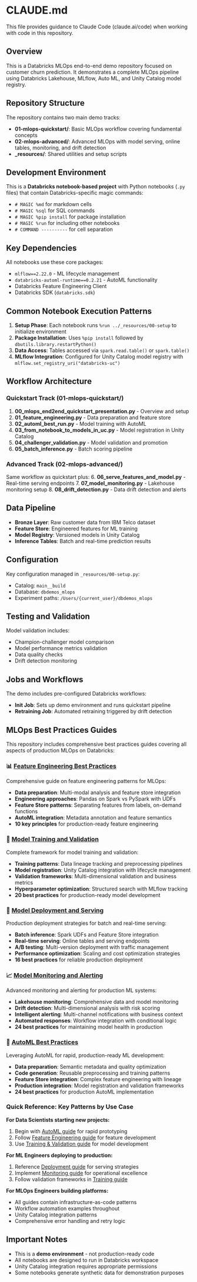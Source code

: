 # CLAUDE.md

This file provides guidance to Claude Code (claude.ai/code) when working with code in this repository.

## Overview

This is a Databricks MLOps end-to-end demo repository focused on customer churn prediction. It demonstrates a complete MLOps pipeline using Databricks Lakehouse, MLflow, Auto ML, and Unity Catalog model registry.

## Repository Structure

The repository contains two main demo tracks:

- **01-mlops-quickstart/**: Basic MLOps workflow covering fundamental concepts
- **02-mlops-advanced/**: Advanced MLOps with model serving, online tables, monitoring, and drift detection
- **_resources/**: Shared utilities and setup scripts

## Development Environment

This is a **Databricks notebook-based project** with Python notebooks (`.py` files) that contain Databricks-specific magic commands:
- `# MAGIC %md` for markdown cells
- `# MAGIC %sql` for SQL commands  
- `# MAGIC %pip install` for package installation
- `# MAGIC %run` for including other notebooks
- `# COMMAND ----------` for cell separation

## Key Dependencies

All notebooks use these core packages:
- `mlflow==2.22.0` - ML lifecycle management
- `databricks-automl-runtime==0.2.21` - AutoML functionality
- Databricks Feature Engineering Client
- Databricks SDK (`databricks.sdk`)

## Common Notebook Execution Patterns

1. **Setup Phase**: Each notebook runs `%run ../_resources/00-setup` to initialize environment
2. **Package Installation**: Uses `%pip install` followed by `dbutils.library.restartPython()`
3. **Data Access**: Tables accessed via `spark.read.table()` or `spark.table()`
4. **MLflow Integration**: Configured for Unity Catalog model registry with `mlflow.set_registry_uri("databricks-uc")`

## Workflow Architecture

### Quickstart Track (01-mlops-quickstart/)
1. **00_mlops_end2end_quickstart_presentation.py** - Overview and setup
2. **01_feature_engineering.py** - Data preparation and feature store
3. **02_automl_best_run.py** - Model training with AutoML
4. **03_from_notebook_to_models_in_uc.py** - Model registration in Unity Catalog
5. **04_challenger_validation.py** - Model validation and promotion
6. **05_batch_inference.py** - Batch scoring pipeline

### Advanced Track (02-mlops-advanced/)
Same workflow as quickstart plus:
6. **06_serve_features_and_model.py** - Real-time serving endpoints
7. **07_model_monitoring.py** - Lakehouse monitoring setup
8. **08_drift_detection.py** - Data drift detection and alerts

## Data Pipeline

- **Bronze Layer**: Raw customer data from IBM Telco dataset
- **Feature Store**: Engineered features for ML training
- **Model Registry**: Versioned models in Unity Catalog
- **Inference Tables**: Batch and real-time prediction results

## Configuration

Key configuration managed in `_resources/00-setup.py`:
- Catalog: `main__build`
- Database: `dbdemos_mlops`
- Experiment paths: `/Users/{current_user}/dbdemos_mlops`

## Testing and Validation

Model validation includes:
- Champion-challenger model comparison
- Model performance metrics validation
- Data quality checks
- Drift detection monitoring

## Jobs and Workflows

The demo includes pre-configured Databricks workflows:
- **Init Job**: Sets up demo environment and runs quickstart pipeline
- **Retraining Job**: Automated retraining triggered by drift detection

## MLOps Best Practices Guides

This repository includes comprehensive best practices guides covering all aspects of production MLOps on Databricks:

### 📊 [Feature Engineering Best Practices](./feature_eng_claude.md)
Comprehensive guide on feature engineering patterns for MLOps:
- **Data preparation**: Multi-modal analysis and feature store integration
- **Engineering approaches**: Pandas on Spark vs PySpark with UDFs
- **Feature Store patterns**: Separating features from labels, on-demand functions
- **AutoML integration**: Metadata annotation and feature semantics
- **10 key principles** for production-ready feature engineering

### 🤖 [Model Training and Validation](./model_train_validate_claude.md)
Complete framework for model training and validation:
- **Training patterns**: Data lineage tracking and preprocessing pipelines
- **Model registration**: Unity Catalog integration with lifecycle management
- **Validation frameworks**: Multi-dimensional validation and business metrics
- **Hyperparameter optimization**: Structured search with MLflow tracking
- **20 best practices** for production-ready model development

### 🚀 [Model Deployment and Serving](./model_deployment_serving_claude.md)
Production deployment strategies for batch and real-time serving:
- **Batch inference**: Spark UDFs and Feature Store integration
- **Real-time serving**: Online tables and serving endpoints
- **A/B testing**: Multi-version deployment with traffic management
- **Performance optimization**: Scaling and cost optimization strategies
- **16 best practices** for reliable production deployment

### 📈 [Model Monitoring and Alerting](./model_monitoring_alerting_claude.md)
Advanced monitoring and alerting for production ML systems:
- **Lakehouse monitoring**: Comprehensive data and model monitoring
- **Drift detection**: Multi-dimensional analysis with risk scoring
- **Intelligent alerting**: Multi-channel notifications with business context
- **Automated responses**: Workflow integration with conditional logic
- **24 best practices** for maintaining model health in production

### 🔬 [AutoML Best Practices](./auto_ml_claude.md)
Leveraging AutoML for rapid, production-ready ML development:
- **Data preparation**: Semantic metadata and quality optimization
- **Code generation**: Reusable preprocessing and training patterns
- **Feature Store integration**: Complex feature engineering with lineage
- **Production integration**: Model registration and validation frameworks
- **24 best practices** for production AutoML implementation

### Quick Reference: Key Patterns by Use Case

**For Data Scientists starting new projects:**
1. Begin with [AutoML guide](./auto_ml_claude.md) for rapid prototyping
2. Follow [Feature Engineering guide](./feature_eng_claude.md) for feature development
3. Use [Training & Validation guide](./model_train_validate_claude.md) for model development

**For ML Engineers deploying to production:**
1. Reference [Deployment guide](./model_deployment_serving_claude.md) for serving strategies
2. Implement [Monitoring guide](./model_monitoring_alerting_claude.md) for operational excellence
3. Follow validation frameworks in [Training guide](./model_train_validate_claude.md)

**For MLOps Engineers building platforms:**
- All guides contain infrastructure-as-code patterns
- Workflow automation examples throughout
- Unity Catalog integration patterns
- Comprehensive error handling and retry logic

## Important Notes

- This is a **demo environment** - not production-ready code
- All notebooks are designed to run in Databricks workspace
- Unity Catalog integration requires appropriate permissions
- Some notebooks generate synthetic data for demonstration purposes